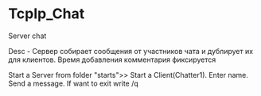 # TcpIp_Chat
Server chat

Desc -
Сервер собирает сообщения от участников чата и дублирует их для клиентов. Время добавления комментария фиксируется

Start a Server from folder "starts">>
Start a Client(Chatter1). Enter name. Send a message. If want to exit write /q

